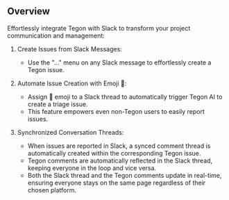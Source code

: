 ## Overview

Effortlessly integrate Tegon with Slack to transform your project communication and management:

1. Create Issues from Slack Messages:

   - Use the "..." menu on any Slack message to effortlessly create a Tegon issue.

2. Automate Issue Creation with Emoji 👀:

   - Assign 👀 emoji to a Slack thread to automatically trigger Tegon AI to create a triage issue.
   - This feature empowers even non-Tegon users to easily report issues.

3. Synchronized Conversation Threads:
   - When issues are reported in Slack, a synced comment thread is automatically created within the corresponding Tegon issue.
   - Tegon comments are automatically reflected in the Slack thread, keeping everyone in the loop and vice versa.
   - Both the Slack thread and the Tegon comments update in real-time, ensuring everyone stays on the same page regardless of their chosen platform.
